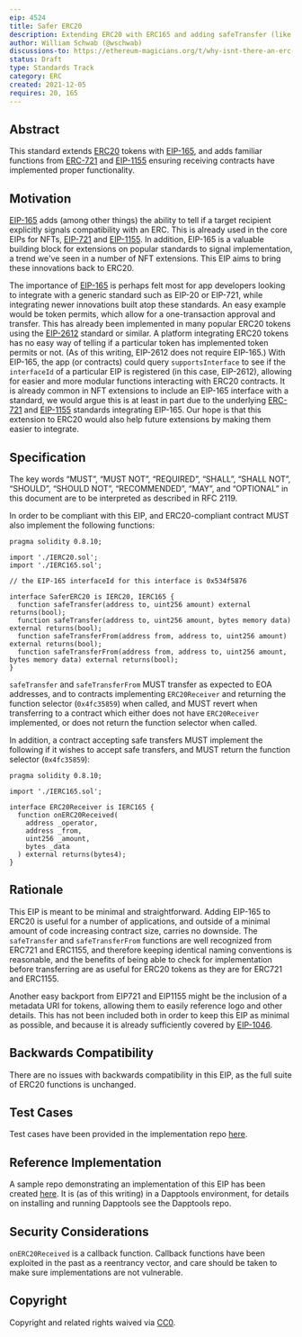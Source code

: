 ```yaml
---
eip: 4524
title: Safer ERC20
description: Extending ERC20 with ERC165 and adding safeTransfer (like ERC721 and ERC1155)
author: William Schwab (@wschwab)
discussions-to: https://ethereum-magicians.org/t/why-isnt-there-an-erc-for-safetransfer-for-erc20/7604
status: Draft
type: Standards Track
category: ERC
created: 2021-12-05
requires: 20, 165
---
```


## Abstract

This standard extends [ERC20](./erc-20.md) tokens with [EIP-165](./eip-165.md), and adds familiar functions from [ERC-721](./eip-721.md) and [EIP-1155](./eip-1155.md) ensuring receiving contracts have implemented proper functionality.

## Motivation

[EIP-165](./eip-165.md) adds (among other things) the ability to tell if a target recipient explicitly signals compatibility with an ERC. This is already used in the core EIPs for NFTs, [EIP-721](./eip-721.md) and [EIP-1155](./eip-1155.md). In addition, EIP-165 is a valuable building block for extensions on popular standards to signal implementation, a trend we've seen in a number of NFT extensions. This EIP aims to bring these innovations back to ERC20.

The importance of [EIP-165](./eip-165.md) is perhaps felt most for app developers looking to integrate with a generic standard such as EIP-20 or EIP-721, while integrating newer innovations built atop these standards. An easy example would be token permits, which allow for a one-transaction approval and transfer. This has already been implemented in many popular ERC20 tokens using the [EIP-2612](./eip-2612.md) standard or similar. A platform integrating ERC20 tokens has no easy way of telling if a particular token has implemented token permits or not. (As of this writing, EIP-2612 does not require EIP-165.) With EIP-165, the app (or contracts) could query `supportsInterface` to see if the `interfaceId` of a particular EIP is registered (in this case, EIP-2612), allowing for easier and more modular functions interacting with ERC20 contracts. It is already common in NFT extensions to include an EIP-165 interface with a standard, we would argue this is at least in part due to the underlying [ERC-721](./eip-721.md) and [EIP-1155](./eip-1155.md) standards integrating EIP-165. Our hope is that this extension to ERC20 would also help future extensions by making them easier to integrate.

## Specification
The key words “MUST”, “MUST NOT”, “REQUIRED”, “SHALL”, “SHALL NOT”, “SHOULD”, “SHOULD NOT”, “RECOMMENDED”, “MAY”, and “OPTIONAL” in this document are to be interpreted as described in RFC 2119.

In order to be compliant with this EIP, and ERC20-compliant contract MUST also implement the following functions:
```solidity
pragma solidity 0.8.10;

import './IERC20.sol';
import './IERC165.sol';

// the EIP-165 interfaceId for this interface is 0x534f5876

interface SaferERC20 is IERC20, IERC165 {
  function safeTransfer(address to, uint256 amount) external returns(bool);
  function safeTransfer(address to, uint256 amount, bytes memory data) external returns(bool);
  function safeTransferFrom(address from, address to, uint256 amount) external returns(bool);
  function safeTransferFrom(address from, address to, uint256 amount, bytes memory data) external returns(bool);
}
```
`safeTransfer` and `safeTransferFrom` MUST transfer as expected to EOA addresses, and to contracts implementing `ERC20Receiver` and returning the function selector (`0x4fc35859`) when called, and MUST revert when transferring to a contract which either does not have `ERC20Receiver` implemented, or does not return the function selector when called.

In addition, a contract accepting safe transfers MUST implement the following if it wishes to accept safe transfers, and MUST return the function selector (`0x4fc35859`):
```solidity
pragma solidity 0.8.10;

import './IERC165.sol';

interface ERC20Receiver is IERC165 {
  function onERC20Received(
    address _operator,
    address _from,
    uint256 _amount,
    bytes _data
  ) external returns(bytes4);
}
```

## Rationale

This EIP is meant to be minimal and straightforward. Adding EIP-165 to ERC20 is useful for a number of applications, and outside of a minimal amount of code increasing contract size, carries no downside. The `safeTransfer` and `safeTransferFrom` functions are well recognized from ERC721 and ERC1155, and therefore keeping identical naming conventions is reasonable, and the benefits of being able to check for implementation before transferring are as useful for ERC20 tokens as they are for ERC721 and ERC1155.

Another easy backport from EIP721 and EIP1155 might be the inclusion of a metadata URI for tokens, allowing them to easily reference logo and other details. This has not been included both in order to keep this EIP as minimal as possible, and because it is already sufficiently covered by [EIP-1046](./eip-1046.md).

## Backwards Compatibility

There are no issues with backwards compatibility in this EIP, as the full suite of ERC20 functions is unchanged.

## Test Cases
Test cases have been provided in the implementation repo [here](https://github.com/wschwab/SaferERC20/blob/main/src/SaferERC20.t.sol).

## Reference Implementation
A sample repo demonstrating an implementation of this EIP has been created [here](https://github.com/wschwab/SaferERC20). It is (as of this writing) in a Dapptools environment, for details on installing and running Dapptools see the Dapptools repo.

## Security Considerations

`onERC20Received`  is a callback function. Callback functions have been exploited in the past as a reentrancy vector, and care should be taken to make sure implementations are not vulnerable.

## Copyright
Copyright and related rights waived via [CC0](https://creativecommons.org/publicdomain/zero/1.0/).
